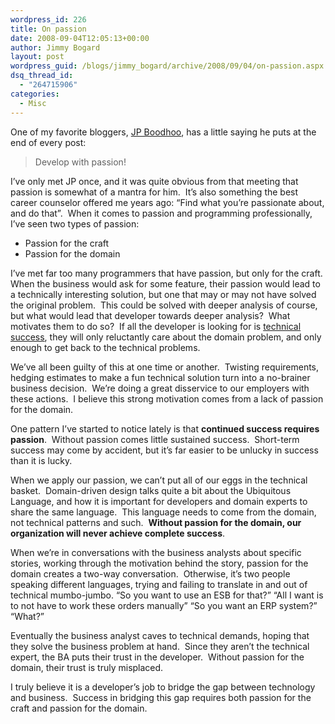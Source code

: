 ```yaml
---
wordpress_id: 226
title: On passion
date: 2008-09-04T12:05:13+00:00
author: Jimmy Bogard
layout: post
wordpress_guid: /blogs/jimmy_bogard/archive/2008/09/04/on-passion.aspx
dsq_thread_id:
  - "264715906"
categories:
  - Misc
---
```

One of my favorite bloggers, [JP Boodhoo](http://www.jpboodhoo.com/Home.oo), has a little saying he puts at the end of every post:

> Develop with passion!

I&#8217;ve only met JP once, and it was quite obvious from that meeting that passion is somewhat of a mantra for him.&nbsp; It&#8217;s also something the best career counselor offered me years ago: &#8220;Find what you&#8217;re passionate about, and do that&#8221;.&nbsp; When it comes to passion and programming professionally, I&#8217;ve seen two types of passion:

  * Passion for the craft
  * Passion for the domain

I&#8217;ve met far too many programmers that have passion, but only for the craft.&nbsp; When the business would ask for some feature, their passion would lead to a technically interesting solution, but one that may or may not have solved the original problem.&nbsp; This could be solved with deeper analysis of course, but what would lead that developer towards deeper analysis?&nbsp; What motivates them to do so?&nbsp; If all the developer is looking for is [technical success](http://www.lostechies.com/blogs/jimmy_bogard/archive/2008/08/19/on-good-design-and-defining-success.aspx), they will only reluctantly care about the domain problem, and only enough to get back to the technical problems.

We&#8217;ve all been guilty of this at one time or another.&nbsp; Twisting requirements, hedging estimates to make a fun technical solution turn into a no-brainer business decision.&nbsp; We&#8217;re doing a great disservice to our employers with these actions.&nbsp; I believe this strong motivation comes from a lack of passion for the domain.

One pattern I&#8217;ve started to notice lately is that **continued success requires passion**.&nbsp; Without passion comes little sustained success.&nbsp; Short-term success may come by accident, but it&#8217;s far easier to be unlucky in success than it is lucky.

When we apply our passion, we can&#8217;t put all of our eggs in the technical basket.&nbsp; Domain-driven design talks quite a bit about the Ubiquitous Language, and how it is important for developers and domain experts to share the same language.&nbsp; This language needs to come from the domain, not technical patterns and such.&nbsp; **Without passion for the domain, our organization will never achieve complete success**.

When we&#8217;re in conversations with the business analysts about specific stories, working through the motivation behind the story, passion for the domain creates a two-way conversation.&nbsp; Otherwise, it&#8217;s two people speaking different languages, trying and failing to translate in and out of technical mumbo-jumbo. &#8220;So you want to use an ESB for that?&#8221; &#8220;All I want is to not have to work these orders manually&#8221; &#8220;So you want an ERP system?&#8221; &#8220;What?&#8221;

Eventually the business analyst caves to technical demands, hoping that they solve the business problem at hand.&nbsp; Since they aren&#8217;t the technical expert, the BA puts their trust in the developer.&nbsp; Without passion for the domain, their trust is truly misplaced.

I truly believe it is a developer&#8217;s job to bridge the gap between technology and business.&nbsp; Success in bridging this gap requires both passion for the craft and passion for the domain.